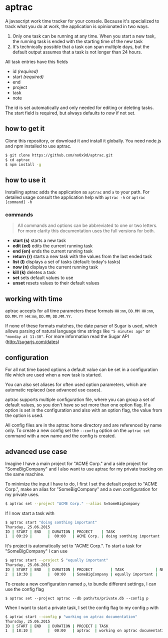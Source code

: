 # aptrac

A javascript work time tracker for your console.
Because it's specialized to track what you do at work, the application is opinionated in two ways.

1. Only one task can be running at any time. When you start a new task, the running task is ended with the starting time of the new task
2. It's technically possible that a task can span multiple days, but the default output assumes that a task is not longer than 24 hours.

All task entries have this fields

* id *(required)*
* start *(required)*
* end
* project
* task
* note

The id is set automatically and only needed for editing or deleting tasks. The start field is required, but always defaults to *now* if not set.

## how to get it

Clone this repository, or download it and install it globally. You need node.js and npm installed to use aptrac.

```sh
$ git clone https://github.com/no0x9d/aptrac.git
$ cd aptrac
$ npm install -g
```

## how to use it

Installing aptrac adds the application as `aptrac` and `a` to your path.
For detailed usage consult the application help with `aptrac -h` or `aptrac [command] -h`

### commands
> All commands and options can be abbreviated to one or two letters. For more clarity this documentation uses the full versions for both.

* **start (s)** starts a new task
* **edit (ed)** edits the current running task
* **end (en)** ends the current running task
* **return (r)** starts a new task with the values from the last ended task
* **list (l)** displays a set of tasks (default: today's tasks)
* **now (n)** displays the current running task
* **kill (k)** deletes a task
* **set** sets default values to use
* **unset** resets values to their default values

## working with time

aptrac accepts for all time parameters these formats `HH:mm`, `DD.MM HH:mm`, `DD.MM.YY HH:mm`, `DD.MM`, `DD.MM.YY`.

If none of these formats matches, the date parser of Sugar is used, which allows parsing of natural language time strings like `"5 minutes ago"` or `"monday at 11:30"`.
For more information read the Sugar API (http://sugarjs.com/dates)

## configuration
For all not time based options a default value can be set in a configuration file which are used when a new task is started.

You can also set aliases for often used option parameters, which are automatic replaced (see advanced use cases).

aptrac supports multiple configuration file, where you can group a set of default values, so you don't have so set more than one option flag. If a option is set in the configuration and also with an option flag, the value from the option is used.

All config files are in the aptrac home directory and are referenced by name only. To create a new config set the `--config` option on the `aptrac set` command with a new name and the config is created.

## advanced use case

Imagine I have a main project for "ACME Corp." and a side project for "SomeBigCompany" and I also want to use aptrac for my private tracking on the same machine.

To minimize the input I have to do, I first I set the default project to "ACME Corp.", make an alias for "SomeBigCompany" and a own configuration for my private uses.
```sh
$ aptrac set --project "ACME Corp." --alias S=SomeBigCompany
```

If I now start a task with 

```sh
$ aptrac start "doing somthing important"
Thursday, 25.06.2015
ID | START | END   | DURATION | PROJECT    | TASK                      | NOTE
1  | 09:29 |       |  00:00   | ACME Corp. | doing somthing important  |

``` 

It's project is automatically set to "ACME Corp.". To start a task for "SomeBigCompany" I can use 

```sh
$ aptrac start --project S "equally important"
Thursday, 25.06.2015
ID | START | END   | DURATION | PROJECT        | TASK              | NOTE
2  | 10:30 |       |  00:00   | SomeBigCompany | equally important |
```

To create a new configuration named `p`, to bundle different settings, I can use the config flag

```
$ aptrac set --project aptrac --db path/to/private.db --config p
```

When I want to start a private task, I set the config flag to my config `p` with

```sh
$ aptrac start --config p "working on aptrac documentation"
Thursday, 25.06.2015
ID | START | END   | DURATION | PROJECT | TASK                            | NOTE
1  | 18:10 |       |  00:00   | aptrac  | working on aptrac documentation |
```